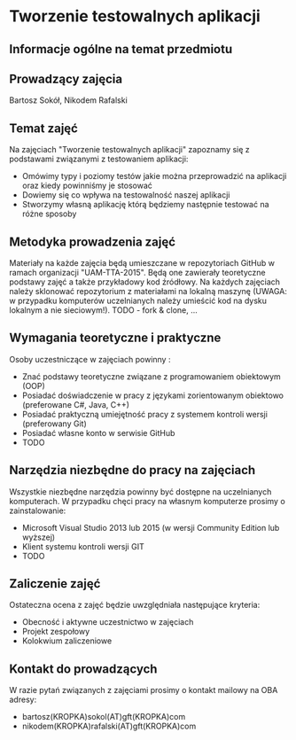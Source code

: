 # Tworzenie testowalnych aplikacji
## Informacje ogólne na temat przedmiotu

## Prowadzący zajęcia
Bartosz Sokół, Nikodem Rafalski

## Temat zajęć
Na zajęciach "Tworzenie testowalnych aplikacji" zapoznamy się z podstawami związanymi z testowaniem aplikacji:
* Omówimy typy i poziomy testów jakie można przeprowadzić na aplikacji oraz kiedy powinniśmy je stosować
* Dowiemy się co wpływa na testowalność naszej aplikacji
* Stworzymy własną aplikację którą będziemy następnie testować na różne sposoby

## Metodyka prowadzenia zajęć
Materiały na każde zajęcia będą umieszczane w repozytoriach GitHub w ramach organizacji "UAM-TTA-2015".
Będą one zawierały teoretyczne podstawy zajęć a także przykładowy kod źródłowy.
Na każdych zajęciach należy sklonować repozytorium z materiałami na lokalną maszynę
(UWAGA: w przypadku komputerów uczelnianych należy umieścić kod na dysku lokalnym a nie sieciowym!). 
TODO - fork & clone, ...

## Wymagania teoretyczne i praktyczne
Osoby uczestniczące w zajęciach powinny :
* Znać podstawy teoretyczne związane z programowaniem obiektowym (OOP)
* Posiadać doświadczenie w pracy z językami zorientowanym obiektowo (preferowane C#, Java, C++)
* Posiadać praktyczną umiejętność pracy z systemem kontroli wersji (preferowany Git)
* Posiadać własne konto w serwisie GitHub
* TODO

## Narzędzia niezbędne do pracy na zajęciach
Wszystkie niezbędne narzędzia powinny być dostępne na uczelnianych komputerach.
W przypadku chęci pracy na własnym komputerze prosimy o zainstalowanie:
* Microsoft Visual Studio 2013 lub 2015 (w wersji Community Edition lub wyższej)
* Klient systemu kontroli wersji GIT
* TODO

## Zaliczenie zajęć
Ostateczna ocena z zajęć będzie uwzględniała następujące kryteria:
* Obecność i aktywne uczestnictwo w zajęciach
* Projekt zespołowy
* Kolokwium zaliczeniowe

## Kontakt do prowadzących
W razie pytań związanych z zajęciami prosimy o kontakt mailowy na OBA adresy:
* bartosz(KROPKA)sokol(AT)gft(KROPKA)com
* nikodem(KROPKA)rafalski(AT)gft(KROPKA)com
